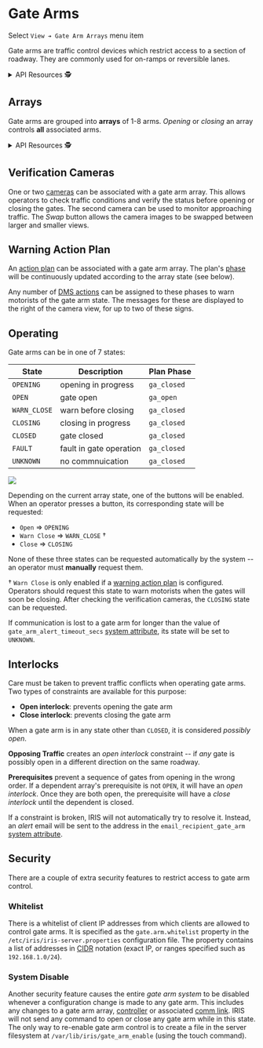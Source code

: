 # Gate Arms

Select `View ➔ Gate Arm Arrays` menu item

Gate arms are traffic control devices which restrict access to a section of
roadway.  They are commonly used for on-ramps or reversible lanes.

<details>
<summary>API Resources 🕵️ </summary>

* `iris/gate_arm_interlock` (lookup table)
* `iris/gate_arm_state` (lookup table)
* `iris/api/gate_arm` (primary)
* `iris/api/gate_arm/{name}`

| Access       | Primary                    | Secondary             |
|--------------|----------------------------|-----------------------|
| 👁️  View      | name, location, arm\_state | ga\_array, idx, fault |
| 💡 Manage    | notes                      |                       |
| 🔧 Configure | controller                 | pin                   |

[Dependent resources]:

* Gate arm arrays (see below)

</details>

## Arrays

Gate arms are grouped into **arrays** of 1-8 arms.  _Opening_ or _closing_ an
array controls **all** associated arms.

<details>
<summary>API Resources 🕵️ </summary>

* `iris/api/gate_arm_array` (primary)
* `iris/api/gate_arm_array/{name}`

| Access       | Primary                   | Secondary |
|--------------|---------------------------|-----------|
| 👁️  View      | name, location, interlock | geo\_loc  |
| 👉 Operate   | arm\_state                |           |
| 💡 Manage    | notes                     |           |
| 🔧 Configure |                           | opposing, prereq, camera, approach, action\_plan |

</details>

## Verification Cameras

One or two [cameras] can be associated with a gate arm array.  This allows
operators to check traffic conditions and verify the status before opening or
closing the gates.  The second camera can be used to monitor approaching
traffic.  The _Swap_ button allows the camera images to be swapped between
larger and smaller views.

## Warning Action Plan

An [action plan] can be associated with a gate arm array.  The plan's [phase]
will be continuously updated according to the array state (see below).

Any number of [DMS actions] can be assigned to these phases to warn motorists of
the gate arm state.  The messages for these are displayed to the right of the
camera view, for up to two of these signs.

## Operating

Gate arms can be in one of 7 states:

State        | Description             | Plan Phase
-------------|-------------------------|------------
`OPENING`    | opening in progress     | `ga_closed`
`OPEN`       | gate open               | `ga_open`
`WARN_CLOSE` | warn before closing     | `ga_closed`
`CLOSING`    | closing in progress     | `ga_closed`
`CLOSED`     | gate closed             | `ga_closed`
`FAULT`      | fault in gate operation | `ga_closed`
`UNKNOWN`    | no commnuication        | `ga_closed`

![](images/gate_arm_dispatch.png)

Depending on the current array state, one of the buttons will be enabled.  When
an operator presses a button, its corresponding state will be requested:
- `Open` ⇒ `OPENING`
- `Warn Close` ⇒ `WARN_CLOSE` †
- `Close` ⇒ `CLOSING`

None of these three states can be requested automatically by the system -- an
operator must **manually** request them.

† `Warn Close` is only enabled if a [warning action plan] is configured.
Operators should request this state to warn motorists when the gates will soon
be closing.  After checking the verification cameras, the `CLOSING` state can be
requested.

If communication is lost to a gate arm for longer than the value of
`gate_arm_alert_timeout_secs` [system attribute], its state will be set to
`UNKNOWN`.

## Interlocks

Care must be taken to prevent traffic conflicts when operating gate arms.
Two types of constraints are available for this purpose:
- **Open interlock**: prevents opening the gate arm
- **Close interlock**: prevents closing the gate arm

When a gate arm is in any state other than `CLOSED`, it is considered _possibly
open_.

**Opposing Traffic** creates an _open interlock_ constraint -- if _any_ gate is
possibly open in a different direction on the same roadway.

**Prerequisites** prevent a sequence of gates from opening in the wrong order.
If a dependent array's prerequisite is not `OPEN`, it will have an _open
interlock_.  Once they are both open, the prerequisite will have a _close
interlock_ until the dependent is closed.

If a constraint is broken, IRIS will not automatically try to resolve it.
Instead, an _alert_ email will be sent to the address in the
`email_recipient_gate_arm` [system attribute].

## Security

There are a couple of extra security features to restrict access to gate arm
control.

### Whitelist

There is a whitelist of client IP addresses from which clients are allowed to
control gate arms.  It is specified as the `gate.arm.whitelist` property in the
`/etc/iris/iris-server.properties` configuration file.  The property contains a
list of addresses in [CIDR] notation (exact IP, or ranges specified such as
`192.168.1.0/24`).

### System Disable

Another security feature causes the entire _gate arm system_ to be disabled
whenever a configuration change is made to any gate arm.  This includes any
changes to a gate arm array, [controller] or associated [comm link].  IRIS will
not send any command to open or close any gate arm while in this state.  The
only way to re-enable gate arm control is to create a file in the server
filesystem at `/var/lib/iris/gate_arm_enable` (using the touch command).


[action plan]: action_plans.html
[cameras]: cameras.html
[CIDR]: https://en.wikipedia.org/wiki/Classless_Inter-Domain_Routing
[comm link]: comm_links.html
[controller]: controllers.html
[dependent resources]: permissions.html#dependent-resources
[DMS actions]: action_plans.html#dms-actions
[phase]: action_plans.html#plan-phases
[system attribute]: system_attributes.html
[warning action plan]: #warning-action-plan
